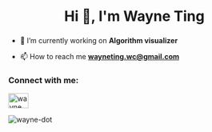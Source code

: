 <h1 align="center">Hi 👋, I'm Wayne Ting</h1>
<h3 align="center"></h3>

- 🔭 I’m currently working on **Algorithm visualizer**

- 📫 How to reach me **wayneting.wc@gmail.com**

<h3 align="left">Connect with me:</h3>
<p align="left">
<a href="https://linkedin.com/in/wayne ting" target="blank"><img align="center" src="https://raw.githubusercontent.com/rahuldkjain/github-profile-readme-generator/master/src/images/icons/Social/linked-in-alt.svg" alt="wayne ting" height="30" width="40" /></a>
</p>

<p><img align="center" src="https://github-readme-stats.vercel.app/api/top-langs?username=wayne-dot&show_icons=true&locale=en&layout=compact" alt="wayne-dot" /></p>
